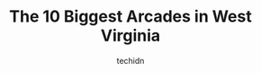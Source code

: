 ---
layout: ampstory
image: https://i0.wp.com/paketmu.com/wp-content/uploads/2023/06/planet-x-laser-tag-and-arcade-0-in-west-virginia-1686371326.jpeg?resize=640,853
author: techidn
featured: false
description: Explore the diverse Arcade scene in West Virginia, home to an incredible selection of 10 establishments catering to every taste. Whether youre in search of iconic favorites or undiscovered 
title: The 10 Biggest Arcades in West Virginia
cover:
   title: The 10 Biggest Arcades in West Virginia
   subtitle: RICKPATE
   background: https://paketmu.com/wp-content/uploads/2023/06/planet-x-laser-tag-and-arcade-0-in-west-virginia-1686371326.jpeg

pages: 
 - layout: thirds
   top: <h1>#1 JayDees Family Fun Center</h1>
   bottom: "<p>We love this place. We went during the weekday and there was no wait at all. Plenty of seating by the pool. Both slides were open and had lifeguards. The kids had a very </p>"
   background: https://paketmu.com/wp-content/uploads/2023/06/planet-x-laser-tag-and-arcade-1-in-west-virginia-1686371327.jpeg
   backgroundblur: true
 - layout: thirds
   top: <h1>#2 Old North Arcade - Huntington</h1>
   bottom: "<p>My husband and I tried this place out for the first time today and loved it! Its full of nostalgia and good vibes. The drink menu is so fun, the game selection is amazin</p>"
   background: https://paketmu.com/wp-content/uploads/2023/06/planet-x-laser-tag-and-arcade-2-in-west-virginia-1686371329.jpeg
   cta:
      link: https://paketmu.com/the-10-biggest-arcades-in-west-virginia/
      text: The 10 Biggest Arcades in West Virginia
 - layout: thirds
   top: <h1>#3 Planet X Laser Tag and Arcade</h1>
   bottom: "<p>The employees here were stairing at customers whispering to each other talking trash about costomers and thier appearance and subjectifying them. Very unprofessional and </p>"
   background: https://paketmu.com/wp-content/uploads/2023/06/planet-x-laser-tag-and-arcade-3-in-west-virginia-1686371329.jpeg
   cta:
      link: https://paketmu.com/the-10-biggest-arcades-in-west-virginia/
      text: The 10 Biggest Arcades in West Virginia
 - layout: thirds
   top: <h1>#4 Break Away & Play</h1>
   bottom: "<p>9540 Mall Rd, Morgantown, WV 26501, United States</p>"
   background: https://images.unsplash.com/photo-1574169208507-84376144848b?ixlib=rb-4.0.3&ixid=MnwxMjA3fDB8MHxwaG90by1wYWdlfHx8fGVufDB8fHx8&auto=format&fit=crop&w=640&h=853&q=80
   cta:
      link: https://paketmu.com/the-10-biggest-arcades-in-west-virginia/
      text: The 10 Biggest Arcades in West Virginia
 - layout: thirds
   top: <h1>#5 Arcade-O-Mania</h1>
   bottom: "<p>315 Morgantown Ave, Fairmont, WV 26554, United States</p>"
   background: https://images.unsplash.com/photo-1613843873231-1447db182f97?ixlib=rb-4.0.3&ixid=MnwxMjA3fDB8MHxwaG90by1wYWdlfHx8fGVufDB8fHx8&auto=format&fit=crop&w=640&h=853&q=80
   cta:
      link: https://paketmu.com/the-10-biggest-arcades-in-west-virginia/
      text: The 10 Biggest Arcades in West Virginia
 - layout: thirds
   top: <h1>#6 FUNtastic Games, LLC</h1>
   bottom: "<p>100% Mobile We Come To You, 1029 Lost Rd Suite 7, Martinsburg, WV 25403, United States</p>"
   background: https://images.unsplash.com/photo-1489648022186-8f49310909a0?ixlib=rb-4.0.3&ixid=MnwxMjA3fDB8MHxwaG90by1wYWdlfHx8fGVufDB8fHx8&auto=format&fit=crop&w=640&h=853&q=80
   cta:
      link: https://paketmu.com/the-10-biggest-arcades-in-west-virginia/
      text: The 10 Biggest Arcades in West Virginia
 - layout: thirds
   top: <h1>#7 Family Game Knight</h1>
   bottom: "<p>1905 Robert C Byrd Dr, Beckley, WV 25801, United States</p>"
   background: https://images.unsplash.com/photo-1618556658017-fd9c732d1360?ixlib=rb-4.0.3&ixid=MnwxMjA3fDB8MHxwaG90by1wYWdlfHx8fGVufDB8fHx8&auto=format&fit=crop&w=640&h=853&q=80
   cta:
      link: https://paketmu.com/the-10-biggest-arcades-in-west-virginia/
      text: The 10 Biggest Arcades in West Virginia
 - layout: thirds
   middle: Continue reading...
   background: https://images.unsplash.com/photo-1618005182384-a83a8bd57fbe?ixlib=rb-4.0.3&ixid=MnwxMjA3fDB8MHxwaG90by1wYWdlfHx8fGVufDB8fHx8&auto=format&fit=crop&w=640&h=853&q=80
   cta:
      link: https://paketmu.com/the-10-biggest-arcades-in-west-virginia/
      text: The 10 Biggest Arcades in West Virginia
      
---